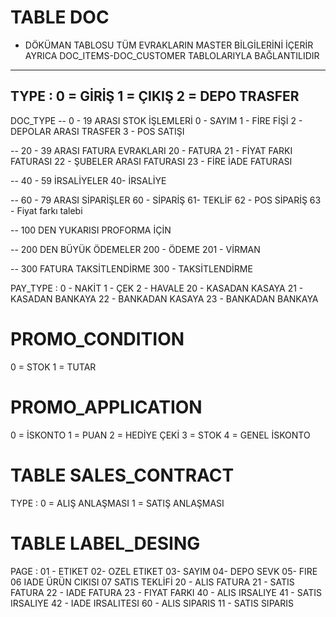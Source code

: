 # TABLE DOC 
- DÖKÜMAN TABLOSU TÜM EVRAKLARIN MASTER BİLGİLERİNİ İÇERİR AYRICA DOC_ITEMS-DOC_CUSTOMER TABLOLARIYLA BAĞLANTILIDIR
--------------
TYPE : 
0 =  GİRİŞ
1 = ÇIKIŞ
2 = DEPO TRASFER
---------------
DOC_TYPE
-- 0 - 19 ARASI STOK İŞLEMLERİ
0 - SAYIM
1 - FİRE FİŞİ
2 - DEPOLAR ARASI TRASFER
3 - POS SATIŞI

-- 20 - 39 ARASI FATURA EVRAKLARI
20 - FATURA
21 - FİYAT FARKI FATURASI
22 - ŞUBELER ARASI FATURASI
23 - FİRE İADE FATURASI


-- 40 - 59 İRSALİYELER
40- İRSALİYE

-- 60 - 79 ARASI SİPARİŞLER
60 - SİPARİŞ
61- TEKLİF
62 - POS SİPARİŞ
63 - Fiyat farkı talebi

-- 100 DEN YUKARISI PROFORMA İÇİN 

-- 200 DEN BÜYÜK ÖDEMELER
200 - ÖDEME
201 - VİRMAN

-- 300 FATURA TAKSİTLENDİRME
300 - TAKSİTLENDİRME

PAY_TYPE : 
0 - NAKİT 
1 - ÇEK
2 - HAVALE
20 - KASADAN KASAYA
21 - KASADAN BANKAYA 
22 - BANKADAN KASAYA
23 - BANKADAN BANKAYA 

# PROMO_CONDITION
0 = STOK
1 = TUTAR

# PROMO_APPLICATION
0 = İSKONTO
1 = PUAN
2 = HEDİYE ÇEKİ
3 = STOK
4 = GENEL İSKONTO

# TABLE SALES_CONTRACT
TYPE : 
0 = ALIŞ ANLAŞMASI
1 = SATIŞ ANLAŞMASI
 

# TABLE LABEL_DESING
PAGE : 
 01 - ETIKET
 02- OZEL ETIKET
 03- SAYIM
 04- DEPO SEVK
 05- FIRE
 06 IADE ÜRÜN CIKISI
 07 SATIS TEKLİFİ
 20 - ALIS FATURA
 21 - SATIS FATURA 
 22 - IADE FATURA
 23 - FIYAT FARKI
 40 - ALIS IRSALIYE
 41 - SATIS IRSALIYE
 42 - IADE IRSALITESI
 60 - ALIS SIPARIS
 11 - SATIS SIPARIS 


